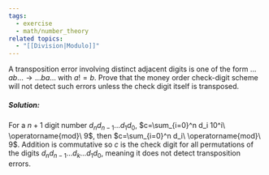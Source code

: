 ```yaml
---
tags:
  - exercise
  - math/number_theory
related topics:
  - "[[Division|Modulo]]"
---
```

A transposition error involving distinct adjacent digits is one of the form $\dots ab\dots \to \dots ba \dots$ with $a  != b$. Prove that the money order check-digit scheme will not detect such errors unless the check digit itself is transposed.
##### Solution:
For a $n+1$ digit number $d_n d_{n-1} \dots d_1 d_0$, $c=\sum_{i=0}^n d_i 10^i\ \operatorname{mod}\ 9$, then $c=\sum_{i=0}^n d_i\ \operatorname{mod}\ 9$. Addition is commutative so $c$ is the check digit for all permutations of the digits $d_n d_{n-1} \dots d_k \dots d_1 d_0$, meaning it does not detect transposition errors.

